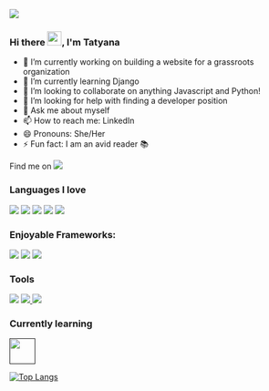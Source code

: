 ![](github_banner.gif)

### Hi there <img src="https://media.giphy.com/media/hvRJCLFzcasrR4ia7z/giphy.gif" width="25px"></a>, I'm Tatyana


<!--
**tparks18/tparks18** is a ✨ _special_ ✨ repository because its `README.md` (this file) appears on your GitHub profile.
-->



- 🔭 I’m currently working on building a website for a grassroots organization
- 🌱 I’m currently learning Django
- 👯 I’m looking to collaborate on anything Javascript and Python!
- 🤔 I’m looking for help with finding a developer position
- 💬 Ask me about myself
- 📫 How to reach me: LinkedIn
- 😄 Pronouns: She/Her
- ⚡ Fun fact: I am an avid reader 📚

Find me on [<a href="https://www.linkedin.com/in/tatyana-parks-a04346198/"><img src="https://img.shields.io/badge/linkedin%20-%230077B5.svg?&style=for-the-badge&logo=linkedin&logoColor=white"/></a>]()

### Languages I love

[<img src="https://img.shields.io/badge/javascript%20-%23323330.svg?&style=for-the-badge&logo=javascript&logoColor=%23F7DF1E"/>]()
[<img src="https://img.shields.io/badge/Python-3776AB?style=for-the-badge&logo=python&logoColor=white"/>]()
[<img src ="https://img.shields.io/badge/postgres-%23316192.svg?&style=for-the-badge&logo=postgresql&logoColor=white"/>]()
[<img src="https://img.shields.io/badge/html5%20-%23E34F26.svg?&style=for-the-badge&logo=html5&logoColor=white"/>]() [<img src="https://img.shields.io/badge/css3%20-%231572B6.svg?&style=for-the-badge&logo=css3&logoColor=white"/>]()


### Enjoyable Frameworks:

[<img src="https://img.shields.io/badge/react%20-%2320232a.svg?&style=for-the-badge&logo=react&logoColor=%2361DAFB"/>]() [<img src="https://img.shields.io/badge/bootstrap%20-%23563D7C.svg?&style=for-the-badge&logo=bootstrap&logoColor=white"/>]()
[<img src="https://img.shields.io/badge/Flask-000000?style=for-the-badge&logo=flask&logoColor=white"/>]()

### Tools

[<img src="https://img.shields.io/badge/git%20-%23F05033.svg?&style=for-the-badge&logo=git&logoColor=white"/>]() [<img src="https://img.shields.io/badge/github%20-%23121011.svg?&style=for-the-badge&logo=github&logoColor=white"/>
]() [<img src="https://img.shields.io/badge/heroku%20-%23430098.svg?&style=for-the-badge&logo=heroku&logoColor=white"/>]()

### Currently learning

[<img src='https://static.djangoproject.com/img/logos/django-logo-negative.png' height='45'>]()

[![Top Langs](https://github-readme-stats.vercel.app/api/top-langs/?username=tparks18&layout=compact&theme=radical)](https://github.com/anuraghazra/github-readme-stats)
